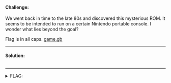 #### Challenge:

We went back in time to the late 80s and discovered this mysterious ROM. It seems to be intended to run on a certain Nintendo portable console. I wonder what lies beyond the goal?

Flag is in all caps. [game.gb](./game.gb ":ignore")

---

#### Solution:

```bash
```

---

<details><summary>FLAG:</summary>

```
UTFLAG{NXHDGZROUT}
```

</details>
<br/>

